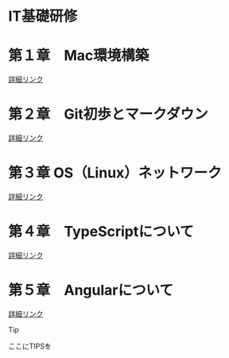 # IT基礎研修
# 第１章　Mac環境構築
[詳細リンク](./chapter1.md)
# 第２章　Git初歩とマークダウン
[詳細リンク](./chapter2.md)
# 第３章 OS（Linux）ネットワーク
[詳細リンク](./chapter3.md)
# 第４章　TypeScriptについて
[詳細リンク](./chapter4.md)
# 第５章　Angularについて
[詳細リンク](./chapter5.md)

>[!TIP]
ここにTIPSを
